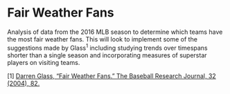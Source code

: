 # Fair Weather Fans

Analysis of data from the 2016 MLB season to determine which teams have the most fair weather fans. This will look to implement some of the suggestions made by Glass<sup>1</sup> including studying trends over timespans shorter than a single season and incorporating measures of superstar players on visiting teams.


[1] [Darren Glass, “Fair Weather Fans.” The Baseball Research Journal, 32 (2004), 82.](http://cupola.gettysburg.edu/cgi/viewcontent.cgi?article=1000&context=mathfac)
